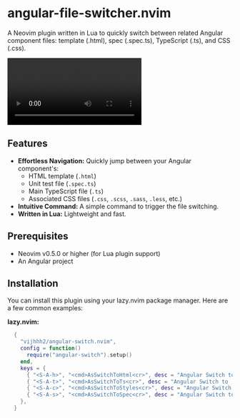 # angular-file-switcher.nvim

A Neovim plugin written in Lua to quickly switch between related Angular component files: template (.html), spec (.spec.ts), TypeScript (.ts), and CSS (.css).

![Angular File Switcher demo](https://github.com/vijhhh2/angular-switch.nvim/blob/main/assets/angular-switch.mp4)

## Features

* **Effortless Navigation:** Quickly jump between your Angular component's:
    * HTML template (`.html`)
    * Unit test file (`.spec.ts`)
    * Main TypeScript file (`.ts`)
    * Associated CSS files (`.css`, `.scss`, `.sass`, `.less`, etc.)
* **Intuitive Command:** A simple command to trigger the file switching.
* **Written in Lua:** Lightweight and fast.

## Prerequisites

* Neovim v0.5.0 or higher (for Lua plugin support)
* An Angular project

## Installation

You can install this plugin using your lazy.nvim package manager. Here are a few common examples:

**lazy.nvim:**

```lua
  {
    "vijhhh2/angular-switch.nvim",
    config = function()
      require("angular-switch").setup()
    end,
    keys = {
      { "<S-A-h>", "<cmd>AsSwitchToHtml<cr>", desc = "Angular Switch to  html" },
      { "<S-A-t>", "<cmd>AsSwitchToTs<cr>", desc = "Angular Switch to  typescript" },
      { "<S-A-c>", "<cmd>AsSwitchToStyles<cr>", desc = "Angular Switch to  styles" },
      { "<S-A-s>", "<cmd>AsSwitchToSpec<cr>", desc = "Angular Switch to  html" },
    },
  }
```
